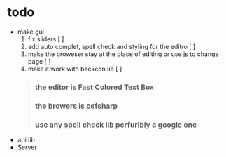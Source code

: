 # todo
* make gui
    1. fix sliders [ ]
    2. add auto complet, spell check and styling for the editro [ ]
    3. make the broweser stay at the place of editing or use js to change page [ ]
    4. make it work with backedn lib [ ]
    > ### the editor is Fast Colored Text Box
    > ### the browers is cefsharp
    > ### use any spell check lib perfuribly a google one
* api lib
* Server
